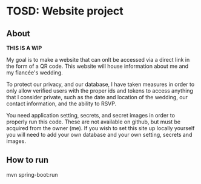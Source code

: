 # **TOSD: Website project**
## About
**THIS IS A WIP**

My goal is to make a website that can onlt be accessed via a direct link in the form of a QR code.
This website will house information about me and my fiancée's wedding. 

To protect our privacy, and our database, I have taken measures in order to only allow verified users with the proper ids and tokens to access anything that
I consider private, such as the date and location of the wedding, our contact information, and the ability to RSVP.

You need application setting, secrets, and secret images in order to properly run this code. These are not available on github, but must be acquired from the owner (me).
If you wish to set this site up locally yourself you will need to add your own database and your own setting, secrets and images.

## How to run
mvn spring-boot:run
